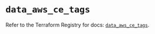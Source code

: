 # `data_aws_ce_tags`

Refer to the Terraform Registry for docs: [`data_aws_ce_tags`](https://registry.terraform.io/providers/hashicorp/aws/6.4.0/docs/data-sources/ce_tags).
